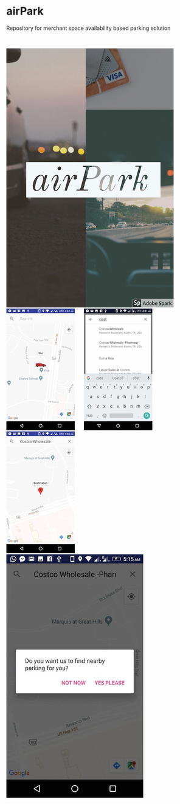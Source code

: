 # airPark
Repository for merchant space availability based parking solution

<br>  

![ScreenShot](/screenshots/background7.jpg) &nbsp;&nbsp;&nbsp;&nbsp; ![ScreenShot](/screenshots/mapScreen7.jpeg) &nbsp;&nbsp;&nbsp;&nbsp; ![ScreenShot](/screenshots/mapScreen71.jpeg) &nbsp;&nbsp;&nbsp;&nbsp; ![ScreenShot](/screenshots/mapScreen72.jpeg) &nbsp;&nbsp;&nbsp;&nbsp; ![ScreenShot](/screenshots/mapScreen73.jpeg) 

